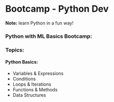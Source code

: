 # Bootcamp - Python Dev

**Note:** learn Python in a fun way!

### Python with ML Basics Bootcamp:

### Topics:

#### Python Basics:
* Variables & Expressions
* Conditions
* Loops & Iterations
* Functions & Methods
* Data Structures

